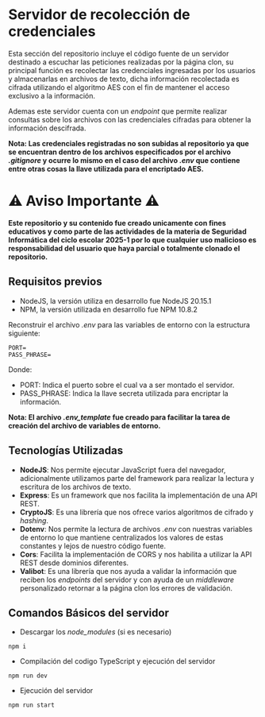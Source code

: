 # Servidor de recolección de credenciales

Esta sección del repositorio incluye el código fuente de un servidor destinado a escuchar las peticiones realizadas
por la página clon, su principal función es recolectar las credenciales ingresadas por los usuarios y almacenarlas
en archivos de texto, dicha información recolectada es cifrada utilizando el algoritmo AES con el fin de mantener
el acceso exclusivo a la información.

Ademas este servidor cuenta con un _endpoint_ que permite realizar consultas sobre los archivos con las credenciales
cifradas para obtener la información descifrada.

**Nota: Las credenciales registradas no son subidas al repositorio ya que se encuentran dentro de los archivos
especificados por el archivo _.gitignore_ y ocurre lo mismo en el caso del archivo _.env_ que contiene entre otras cosas
la llave utilizada para el encriptado AES.**

# ⚠️ Aviso Importante ⚠️

**Este repositorio y su contenido fue creado unicamente con fines educativos y como parte de las actividades de la
materia de Seguridad Informática del ciclo escolar 2025-1 por lo que cualquier uso malicioso es responsabilidad del
usuario que haya parcial o totalmente clonado el repositorio.**

## Requisitos previos

- NodeJS, la versión utiliza en desarrollo fue NodeJS 20.15.1
- NPM, la versión utilizada en desarrollo fue NPM 10.8.2

Reconstruir el archivo _.env_ para las variables de entorno con la estructura siguiente:

```
PORT=
PASS_PHRASE=
```

Donde:

- PORT: Indica el puerto sobre el cual va a ser montado el servidor.
- PASS_PHRASE: Indica la llave secreta utilizada para encriptar la información.

**Nota: El archivo _.env_template_ fue creado para facilitar la tarea de creación del archivo de variables
de entorno.**

## Tecnologías Utilizadas

- **NodeJS**: Nos permite ejecutar JavaScript fuera del navegador, adicionalmente utilizamos parte del framework para
  realizar la lectura y escritura de los archivos de texto.
- **Express**: Es un framework que nos facilita la implementación de una API REST.
- **CryptoJS**: Es una librería que nos ofrece varios algoritmos de cifrado y _hashing_.
- **Dotenv**: Nos permite la lectura de archivos _.env_ con nuestras variables de entorno lo que mantiene centralizados
  los valores de estas constantes y lejos de nuestro código fuente.
- **Cors**: Facilita la implementación de CORS y nos habilita a utilizar la API REST desde dominios diferentes.
- **Valibot**: Es una librería que nos ayuda a validar la información que reciben los _endpoints_ del servidor y con ayuda
  de un _middleware_ personalizado retornar a la página clon los errores de validación.

## Comandos Básicos del servidor

- Descargar los _node_modules_ (si es necesario)

```
npm i
```

- Compilación del codigo TypeScript y ejecución del servidor

```
npm run dev
```

- Ejecución del servidor

```
npm run start
```
